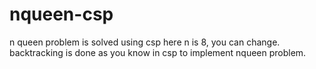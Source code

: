 # nqueen-csp
n queen problem is solved using csp
here n is 8, you can change.
backtracking is done as you know in csp to implement nqueen problem.

